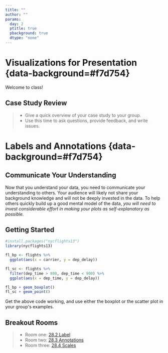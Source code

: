```yaml
---
title: ""
author: ""
params:
  day: 2
  ptitle: true
  pbackground: true
  dtype: "none"
---
```




# Visualizations for Presentation {data-background=#f7d754}

Welcome to class!

## Case Study Review

>- Give a quick overview of your case study to your group.
>- Use this time to ask questions, provide feedback, and write issues.

# Labels and Annotations {data-background=#f7d754}

## Communicate Your Understanding

Now that you understand your data, you need to communicate your understanding to others. Your audience will likely not share your background knowledge and will not be deeply invested in the data. To help others quickly build up a good mental model of the data, *you will need to invest considerable effort in making your plots as self-explanatory as possible.*

## Getting Started


```r
#install.packages("nycflights13")
library(nycflights13)

fl_bp <- flights %>%
  ggplot(aes(x = carrier, y = dep_delay))

fl_sc <- flights %>%
  filter(dep_time > 800, dep_time < 900) %>%
  ggplot(aes(x = dep_time, y = dep_delay))

fl_bp + geom_boxplot()
fl_sc + geom_point()
```

Get the above code working, and use either the boxplot or the scatter plot in your group's examples.

## Breakout Rooms

>- Room one: [28.2 Label](https://r4ds.had.co.nz/graphics-for-communication.html#label)
>- Room two: [28.3 Annotations](https://r4ds.had.co.nz/graphics-for-communication.html#annotations)
>- Room three: [28.4 Scales](https://r4ds.had.co.nz/graphics-for-communication.html#scales)


<!-------------

## Labels {data-background=#f7d754}

>- `title`
>- `subtitle`
>- `caption`
>- `x`
>- `y`
>- legends

## Annotations {data-background=#f7d754}

## Scales {data-background=#f7d754}





## Labelling the outside

Complete the following - **Create clean labels for the x and y axes and zoom in on the y-axis from 50 to 100 minutes. Also have breaks every 15 minutes**
   
> - labelling - Axes, Titles, and Legends
> - xy Scales - `scale_x_`, `scale_y`, `coord_` - Setting breaks and changing labels *or* Transforming scale




## Labelling the inside

Complete the following - 

> 1. Color the points of `fl_sc` by `origin` using the brewer scale. 
> 2. Color the points of `fl_sc` by `arr_delay`**

> - color & fill scales   
>     - `scale_color_`
>     - `scale_fill_`
>     - `scale_gradient_`




## Putting the legend on the inside

Complete the following - **1) Color the points of `fl_sc` by `origin` using the brewer scale and use the directlabel package to move the labels into the plotting region.**

> * `library(directlabels)`
>    * http://directlabels.r-forge.r-project.org/examples.html
>    * `geom_dl()` and `direct.label()`




## Changing the feel

Complete the following - **Use a `theme_()` to create a different look for your graphic and change the orientiation of the x-axis test to 35 degrees**

> * Themes (check out `library(ggthemes)`)
> * `ggsave()`




## Scales

Each of the aesthetics has a paired scale function - x, y, size, color, fill, linetype, shape, alpha.  All of the scales start with `scale_` and then the respective aesthetic. All the aesthetic scales have an `_continuous`, `_discrete`, and `_manual`.  

> - `scale_x_` & `scale_y_` are the two scales I most often use
> - `scale_fill_` & `scale_color_` are the next most often used.
>     - manual()
>     - gradientn()

## Labelling Elements inside the graphic

The `library(ggrepel)` package is a must for our work. `library(directlabels)` can also be helpful. 
Here is the [book's graphic](http://r4ds.had.co.nz/communicate-plots_files/figure-html/unnamed-chunk-9-1.png). 

> - What are some concerns you have with this graphic?

## Code and graphic (scales)

Here is the [book's graphic](http://r4ds.had.co.nz/communicate-plots_files/figure-html/unnamed-chunk-9-1.png).  
Use the [code from 28.3](http://r4ds.had.co.nz/graphics-for-communication.html) and update their graphic to match mine.




## My Code Solution


```r
# library(ggrepel)
# library(viridis)
# 
# best_in_class <- mpg %>% 
#   group_by(class) %>% 
#   filter(row_number(desc(hwy)) == 1)
# 
# ggplot(mpg, aes(displ, hwy)) +
#   geom_point(aes(colour = class), size = 3) +
#   geom_point(size = 1.5, data = best_in_class, color = "white") +
#   geom_text_repel(aes(label = model, colour = class), 
#                   data = best_in_class, show.legend = FALSE, 
#                   nudge_x = -1, nudge_y = -2) +
#   theme_bw() + theme(panel.grid.minor = element_blank()) +
#   scale_color_viridis(discrete = TRUE) + 
#   labs(x = "Engine displacement", y = "Miles per gallon (highway)", 
#        color = "Vehicle type")
```




# Displaying multiple distributions {data-background=#e8d725}

## Clarity vs. Complication

Data can get complicated very fast. How do we provide depth of variability understanding without overwhelming the visualization user?

> * [violin plots (`geom_violin()`)](http://eamoncaddigan.net/dataviz/r/psych/2015/09/26/violin-plots/)
> * [beeswarm plots (`ggbeeswarm::geom_quasirandom()`)](https://github.com/eclarke/ggbeeswarm)
> * [letter-value boxplots `lvplot::geom_lv()`](https://github.com/hadley/lvplot). [Here](https://mgimond.github.io/ES218/Week08b.html) is a description.

Another package that makes flipping the axes easier in ggplot -- [rotating axes (`ggstance`)](https://github.com/lionel-/ggstance)

> * [link to last presentation](day_5.html#/displaying-distributions-of-multiple-groups-for-decision-making)

## Clarity vs. Complication (2)

> - What do we know after looking at this plot?
> **How do we provide depth of variability understanding without overwhelming the visualization user?**






Remember, data can get complicated very fast. 





## Distribution background

* [violin plots](http://eamoncaddigan.net/dataviz/r/psych/2015/09/26/violin-plots/)
* [beeswarm plots](https://github.com/eclarke/ggbeeswarm)
* [letter-value box-plots](https://github.com/hadley/lvplot)
* Another package that makes flipping the axes easier in ggplot -- [rotating axes](https://github.com/lionel-/ggstance)


## Histograms (1)

What don't we like about this plot?


```r
# plot code for histograms

flights %>% 
    ggplot(aes(x = dep_delay)) +
    facet_wrap(~carrier) +
    geom_histogram(bins = 150, color = "white") +
    coord_cartesian(xlim = c(-50, 250)) +
    theme_bw()
```

![](day_12_files/figure-revealjs/bbbb3-1.png)


## Histograms (2)

* What changed in this histogram?
* What don't we like about this plot?


```r
# plot code for histograms

flights %>% 
    ggplot(aes(x = dep_delay)) +
    facet_wrap(~carrier, scales = "free_y") +
    geom_histogram(bins = 150, color = "white") +
    coord_cartesian(xlim = c(-50, 250)) +
    theme_bw()
```

![](day_12_files/figure-revealjs/bbbbb5-1.png)

## Boxplots

* What don't we like about this plot?
* How hard is it to explain?


```r
gg_base <- flights %>%
  ggplot(aes(x = carrier, y = dep_delay)) +
    coord_cartesian(ylim = c(-50, 250)) +
    theme_bw()
# Now add varied distribution geoms

gg_base + geom_boxplot() 
```

![](day_12_files/figure-revealjs/bbbbbb444-1.png)

## Violin plots

* What don't we like about this plot?
* How hard is it to explain?


```r
# Now add varied distribution geoms
gg_base + geom_violin()
```

![](day_12_files/figure-revealjs/violin-1.png)

## Beeswarm plots (1)

* What don't we like about this plot?
* How hard is it to explain?


```r
# Now add varied distribution geoms
library(ggbeeswarm)
gg_base + geom_quasirandom(alpha = .6, size = .75)
```

![](day_12_files/figure-revealjs/beeswarm-1.png)

## Beeswarm plots (1)

* What don't we like about this plot?
* How hard is it to explain?


```r
# Now add varied distribution geoms
library(ggbeeswarm)
gg_base + geom_quasirandom(alpha = .6, size = .75) + 
  coord_cartesian(ylim = c(-50, 500)) 
```

![](day_12_files/figure-revealjs/beeswarm2-1.png)

## Letter-Value boxplots (1)

* What don't we like about this plot?
* How hard is it to explain?


```r
# Now add varied distribution geoms
library(lvplot)
gg_base + geom_lv(aes(fill = ..LV..)) + scale_fill_lv()
```

![](day_12_files/figure-revealjs/lettervalue-1.png)

## Letter-Value boxplots (2)

* What don't we like about this plot?
* How hard is it to explain?


```r
# Now add varied distribution geoms
library(lvplot)
gg_base + geom_lv(aes(fill = ..LV..)) + 
  scale_fill_lv() + 
  coord_cartesian(ylim = c(-50, 500)) 
```

![](day_12_files/figure-revealjs/lettervalue2-1.png)

## Letter-Value boxplots (3)

* What don't we like about this plot?
* How hard is it to explain?


```r
# Now add varied distribution geoms
library(lvplot)
gg_base + geom_lv(aes(fill = ..LV..)) + 
  scale_fill_lv() + 
  coord_cartesian(ylim = c(-50, 1500)) 
```

![](day_12_files/figure-revealjs/lv3-1.png)


-------------->
